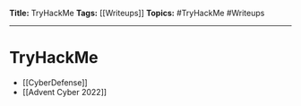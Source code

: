 **Title:** TryHackMe
**Tags:** [[Writeups]]
**Topics:** #TryHackMe #Writeups 

---
# TryHackMe
- [[CyberDefense]]
- [[Advent Cyber 2022]]
